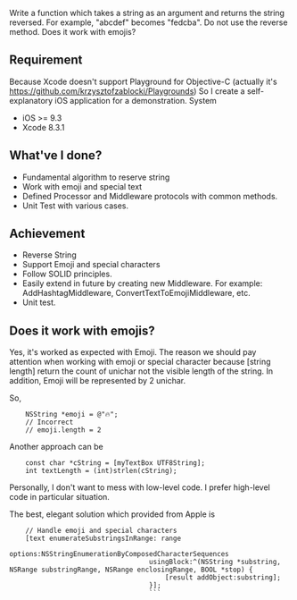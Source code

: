 
Write a function which takes a string as an argument and returns the string reversed. For example, "abcdef" becomes "fedcba". Do not use the reverse method. Does it work with emojis?

## Requirement
Because Xcode doesn't support Playground for Objective-C (actually it's https://github.com/krzysztofzablocki/Playgrounds) 
So I create a self-explanatory iOS application for a demonstration.
System 
+ iOS >= 9.3
+ Xcode 8.3.1

## What've I done?
+ Fundamental algorithm to reserve string
+ Work with emoji and special text
+ Defined Processor and Middleware protocols with common methods.
+ Unit Test with various cases.

## Achievement
+ Reverse String 
+ Support Emoji and special characters
+ Follow SOLID principles. 
+ Easily extend in future by creating new Middleware. For example: AddHashtagMiddleware, ConvertTextToEmojiMiddleware, etc.
+ Unit test.

## Does it work with emojis? 
Yes, it's worked as expected with Emoji. 
The reason we should pay attention when working with emoji or special character because [string length] return the count of unichar not the visible length of the string.
In addition, Emoji will be represented by 2 unichar.

So,
```
    NSString *emoji = @"🔥";
    // Incorrect
    // emoji.length = 2
```
Another approach can be
```
    const char *cString = [myTextBox UTF8String];
    int textLength = (int)strlen(cString);
```

Personally, I don't want to mess with low-level code. I prefer high-level code in particular situation.

The best, elegant solution which provided from Apple is
```
    // Handle emoji and special characters
    [text enumerateSubstringsInRange: range
                                      options:NSStringEnumerationByComposedCharacterSequences
                                   usingBlock:^(NSString *substring, NSRange substringRange, NSRange enclosingRange, BOOL *stop) {
                                       [result addObject:substring];
                                   }];
                                   ```


